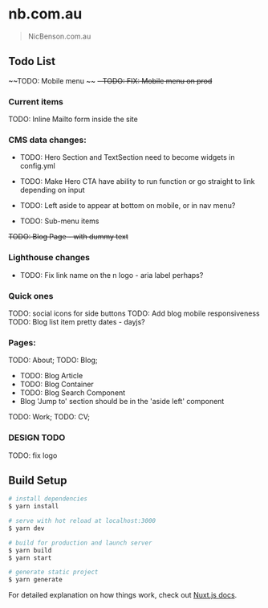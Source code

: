 # nb.com.au

> NicBenson.com.au

## Todo List

~~TODO: Mobile menu ~~
~~- TODO: FIX: Mobile menu on prod~~

### Current items

TODO: Inline Mailto form inside the site

### CMS data changes:

- TODO: Hero Section and TextSection need to become widgets in config.yml

- TODO: Make Hero CTA have ability to run function or go straight to link depending on input
- TODO: Left aside to appear at bottom on mobile, or in nav menu?

- TODO: Sub-menu items

~~TODO: Blog Page - with dummy text~~

### Lighthouse changes

- TODO: Fix link name on the n logo - aria label perhaps?

### Quick ones

TODO: social icons for side buttons
TODO: Add blog mobile responsiveness
TODO: Blog list item pretty dates - dayjs?

### Pages:

TODO: About;
TODO: Blog;

- TODO: Blog Article
- TODO: Blog Container
- TODO: Blog Search Component
- Blog 'Jump to' section should be in the 'aside left' component

TODO: Work;
TODO: CV;

### DESIGN TODO

TODO: fix logo

## Build Setup

```bash
# install dependencies
$ yarn install

# serve with hot reload at localhost:3000
$ yarn dev

# build for production and launch server
$ yarn build
$ yarn start

# generate static project
$ yarn generate
```

For detailed explanation on how things work, check out [Nuxt.js docs](https://nuxtjs.org).
